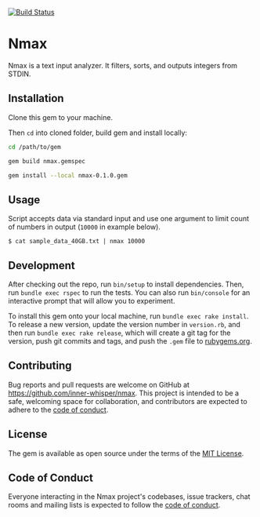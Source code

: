 [![Build Status](https://travis-ci.com/inner-whisper/nmax.svg?branch=master)](https://travis-ci.com/inner-whisper/nmax)

# Nmax

Nmax is a text input analyzer. It filters, sorts, and outputs integers from STDIN.

## Installation

Clone this gem to your machine.

Then `cd` into cloned folder, build gem and install locally:

```sh
cd /path/to/gem

gem build nmax.gemspec

gem install --local nmax-0.1.0.gem
```

## Usage

Script accepts data via standard input and use one argument to limit count of numbers in output (`10000` in example below).

    $ cat sample_data_40GB.txt | nmax 10000

## Development

After checking out the repo, run `bin/setup` to install dependencies. Then, run `bundle exec rspec` to run the tests. You can also run `bin/console` for an interactive prompt that will allow you to experiment.

To install this gem onto your local machine, run `bundle exec rake install`. To release a new version, update the version number in `version.rb`, and then run `bundle exec rake release`, which will create a git tag for the version, push git commits and tags, and push the `.gem` file to [rubygems.org](https://rubygems.org).

## Contributing

Bug reports and pull requests are welcome on GitHub at https://github.com/inner-whisper/nmax. This project is intended to be a safe, welcoming space for collaboration, and contributors are expected to adhere to the [code of conduct](https://github.com/inner-whisper/nmax/blob/master/CODE_OF_CONDUCT.md).


## License

The gem is available as open source under the terms of the [MIT License](https://opensource.org/licenses/MIT).

## Code of Conduct

Everyone interacting in the Nmax project's codebases, issue trackers, chat rooms and mailing lists is expected to follow the [code of conduct](https://github.com/inner-whisper/nmax/blob/master/CODE_OF_CONDUCT.md).
